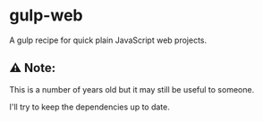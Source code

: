 # gulp-web

A gulp recipe for quick plain JavaScript web projects.

## :warning: Note:

This is a number of years old but it may still be useful to someone.

I'll try to keep the dependencies up to date.
